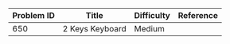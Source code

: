 | Problem ID | Title | Difficulty | Reference
| --- | --- | --- | ---
| 650 | 2 Keys Keyboard | Medium | 
